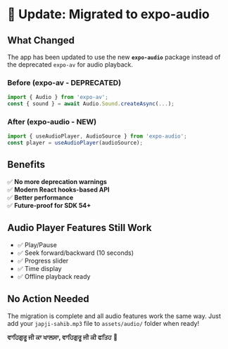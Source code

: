 # 🔄 Update: Migrated to expo-audio

## What Changed

The app has been updated to use the new **`expo-audio`** package instead of the deprecated `expo-av` for audio playback.

### Before (expo-av - DEPRECATED)
```typescript
import { Audio } from 'expo-av';
const { sound } = await Audio.Sound.createAsync(...);
```

### After (expo-audio - NEW)
```typescript
import { useAudioPlayer, AudioSource } from 'expo-audio';
const player = useAudioPlayer(audioSource);
```

## Benefits

✅ **No more deprecation warnings**  
✅ **Modern React hooks-based API**  
✅ **Better performance**  
✅ **Future-proof for SDK 54+**

## Audio Player Features Still Work

- ✅ Play/Pause
- ✅ Seek forward/backward (10 seconds)
- ✅ Progress slider
- ✅ Time display
- ✅ Offline playback ready

## No Action Needed

The migration is complete and all audio features work the same way. Just add your `japji-sahib.mp3` file to `assets/audio/` folder when ready!

**ਵਾਹਿਗੁਰੂ ਜੀ ਕਾ ਖਾਲਸਾ, ਵਾਹਿਗੁਰੂ ਜੀ ਕੀ ਫਤਿਹ** 🙏
